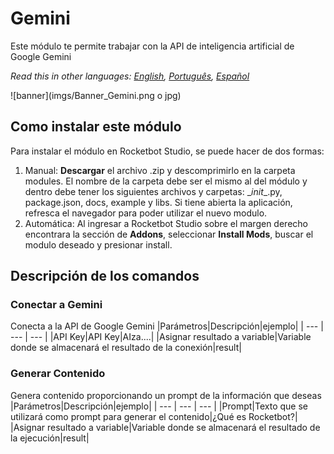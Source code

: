# Gemini
  
Este módulo te permite trabajar con la API de inteligencia artificial de Google Gemini  

*Read this in other languages: [English](Manual_Gemini.md), [Português](Manual_Gemini.pr.md), [Español](Manual_Gemini.es.md)*
  
![banner](imgs/Banner_Gemini.png o jpg)
## Como instalar este módulo
  
Para instalar el módulo en Rocketbot Studio, se puede hacer de dos formas:
1. Manual: __Descargar__ el archivo .zip y descomprimirlo en la carpeta modules. El nombre de la carpeta debe ser el mismo al del módulo y dentro debe tener los siguientes archivos y carpetas: \__init__.py, package.json, docs, example y libs. Si tiene abierta la aplicación, refresca el navegador para poder utilizar el nuevo modulo.
2. Automática: Al ingresar a Rocketbot Studio sobre el margen derecho encontrara la sección de **Addons**, seleccionar **Install Mods**, buscar el modulo deseado y presionar install.  


## Descripción de los comandos

### Conectar a Gemini
  
Conecta a la API de Google Gemini
|Parámetros|Descripción|ejemplo|
| --- | --- | --- |
|API Key|API Key|AIza....|
|Asignar resultado a variable|Variable donde se almacenará el resultado de la conexión|result|

### Generar Contenido
  
Genera contenido proporcionando un prompt de la información que deseas
|Parámetros|Descripción|ejemplo|
| --- | --- | --- |
|Prompt|Texto que se utilizará como prompt para generar el contenido|¿Qué es Rocketbot?|
|Asignar resultado a variable|Variable donde se almacenará el resultado de la ejecución|result|

